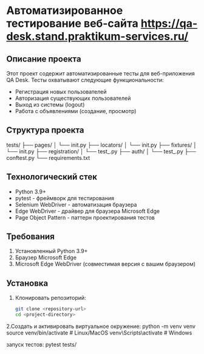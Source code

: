 # Автоматизированное тестирование веб-сайта https://qa-desk.stand.praktikum-services.ru/

## Описание проекта

Этот проект содержит автоматизированные тесты для веб-приложения QA Desk. Тесты охватывают следующие функциональности:
- Регистрация новых пользователей
- Авторизация существующих пользователей
- Выход из системы (logout)
- Работа с объявлениями (создание, просмотр)

## Структура проекта
tests/
├── pages/ 
│ └── init.py
├── locators/ 
│ └── init.py
├── fixtures/ 
│ └── init.py
├── registration/ 
│ └── test_.py
├── auth/ 
│ └── test_.py
├── conftest.py 
└── requirements.txt 


## Технологический стек

- Python 3.9+
- pytest - фреймворк для тестирования
- Selenium WebDriver - автоматизация браузера
- Edge WebDriver - драйвер для браузера Microsoft Edge
- Page Object Pattern - паттерн проектирования тестов

## Требования

1. Установленный Python 3.9+
2. Браузер Microsoft Edge
3. Microsoft Edge WebDriver (совместимая версия с вашим браузером)

## Установка

1. Клонировать репозиторий:
   ```bash
   git clone <repository-url>
   cd <project-directory>
2.Создать и активировать виртуальное окружение:
    python -m venv venv
    source venv/bin/activate  # Linux/MacOS
    venv\Scripts\activate      # Windows 

запуск тестов:
pytest tests/